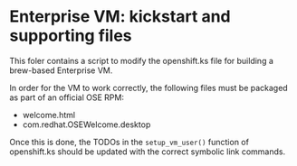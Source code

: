 # Enterprise VM: kickstart and supporting files

This foler contains a script to modify the openshift.ks file for building a brew-based Enterprise VM.

In order for the VM to work correctly, the following files must be packaged as part of an official OSE RPM:

* welcome.html
* com.redhat.OSEWelcome.desktop

Once this is done, the TODOs in the `setup_vm_user()` function of openshift.ks should be updated with the correct symbolic link commands.
